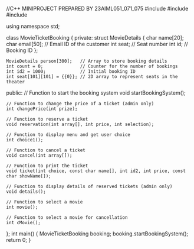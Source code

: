 //C++ MINIPROJECT PREPARED BY 23AIML051_071_075
#include <iostream>
#include <cstdlib>
#include <cstring>

using namespace std;

class MovieTicketBooking
{
private:
    struct MovieDetails
    {
        char name[20];
        char email[50]; // Email ID of the customer
        int seat;       // Seat number
        int id;         // Booking ID
    };

    MovieDetails person[300];   // Array to store booking details
    int count = 0;              // Counter for the number of bookings
    int id2 = 1000;             // Initial booking ID
    int seat[101][101] = {{0}}; // 2D array to represent seats in the theater

public:
    // Function to start the booking system
    void startBookingSystem();

    // Function to change the price of a ticket (admin only)
    int changePrice(int prize);

    // Function to reserve a ticket
    void reservation(int array[], int price, int selection);

    // Function to display menu and get user choice
    int choice1();

    // Function to cancel a ticket
    void cancel(int array[]);

    // Function to print the ticket
    void ticket(int choice, const char name[], int id2, int price, const char showName[]);

    // Function to display details of reserved tickets (admin only)
    void details();

    // Function to select a movie
    int movie();

    // Function to select a movie for cancellation
    int cMovie();
};
int main()
{
    MovieTicketBooking booking;
    booking.startBookingSystem();
    return 0;
}
